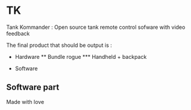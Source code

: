 # TK
Tank Kommander : Open source tank remote control sofware with video feedback

The final product that should be output is :

* Hardware
  ** Bundle rogue
  *** Handheld + backpack
  
* Software
## Software part

Made with love
